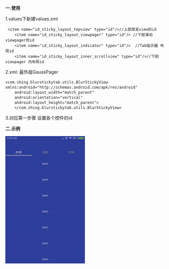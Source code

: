 **一.使用**

 1.values下新建values.xml

     <item name="id_sticky_layout_topview" type="id"/>//上部渐变view的id
        <item name="id_sticky_layout_viewpager" type="id"/> //下部滑动viewpager的id
        <item name="id_sticky_layout_indicator" type="id"/>  //Tab指示器 布局id
        <item name="id_sticky_layout_inner_scrollview" type="id"/>//下部viewpager 内布局id



2.xml: 最外层GaussPager

    <com.shing.blurstickytab.utils.BlurStickyView xmlns:android="http://schemas.android.com/apk/res/android"
        android:layout_width="match_parent"
        android:orientation="vertical"
        android:layout_height="match_parent">
        </com.shing.blurstickytab.utils.BlurStickyView>

3.对应第一步骤  设置各个控件的id

**二.示例**
<!-- ![avatar](gif/sticky_demo_gif.gif =100x100) -->

<img src="gif/sticky_demo_gif.gif" width="250" height="400"/>